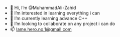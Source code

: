 - 👋 Hi, I’m @MuhammadAli-Zahid
- 👀 I’m interested in learning everything i can
- 🌱 I’m currently learning advance C++
- 💞️ I’m looking to collaborate on any project i can do
- 📫 lame.hero.no.1@gmail.com

<!---
MuhammadAli-Zahid/MuhammadAli-Zahid is a ✨ special ✨ repository because its `README.md` (this file) appears on your GitHub profile.
You can click the Preview link to take a look at your changes.
--->
